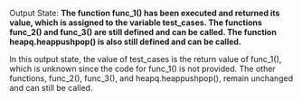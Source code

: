 Output State: **The function func_1() has been executed and returned its value, which is assigned to the variable test_cases. The functions func_2() and func_3() are still defined and can be called. The function heapq.heappushpop() is also still defined and can be called.**

In this output state, the value of test_cases is the return value of func_1(), which is unknown since the code for func_1() is not provided. The other functions, func_2(), func_3(), and heapq.heappushpop(), remain unchanged and can still be called.